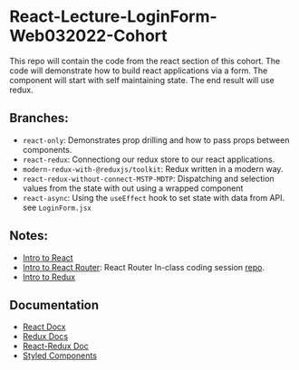# React-Lecture-LoginForm-Web032022-Cohort
This repo will contain the code from the react section of this cohort. The code will demonstrate how to build react applications via a form. The component will start with self maintaining state. The end result will use redux.

## Branches:
- `react-only`: Demonstrates prop drilling and how to pass props between components.
- `react-redux`: Connectiong our redux store to our react applications. 
- `modern-redux-with-@reduxjs/toolkit`: Redux written in a modern way.
- `react-redux-without-connect-MSTP-MDTP`: Dispatching and selection values from the state with out using a wrapped component
- `react-async`: Using the `useEffect` hook to set state with data from API. see `LoginForm.jsx`

## Notes: 
- [Intro to React](https://hackmd.io/@XinhdUgJSt2kHuiYLatSqQ/SkitZdoic)
- [Intro to React Router](https://hackmd.io/@XinhdUgJSt2kHuiYLatSqQ/Sy4BEgMn9): React Router In-class coding session [repo](https://github.com/jordanmateen/React-101-Lecture-Web03).
- [Intro to Redux](https://hackmd.io/@XinhdUgJSt2kHuiYLatSqQ/S1-FReA3c)

## Documentation
- [React Docx](https://reactjs.org/)
- [Redux Docs](https://redux.js.org/)
- [React-Redux Doc](https://react-redux.js.org/)
- [Styled Components](https://styled-components.com/)
